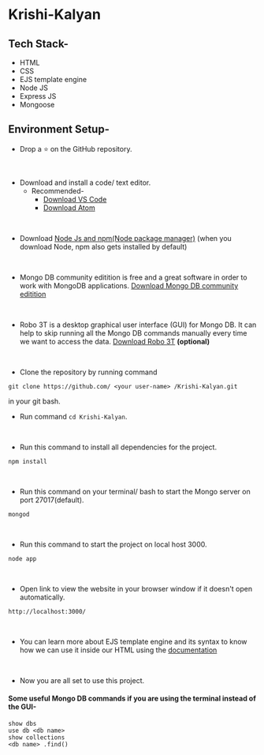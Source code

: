 # Krishi-Kalyan

## Tech Stack-
- HTML
- CSS
- EJS template engine
- Node JS
- Express JS
- Mongoose

## Environment Setup-

* Drop a :star: on the GitHub repository.
<br/>

* Download and install a code/ text editor.
    - Recommended-
        - [Download VS Code](https://code.visualstudio.com/download)
        - [Download Atom](https://atom.io/)
<br/>

* Download [Node Js and npm(Node package manager)](https://nodejs.org/en/) (when you download Node, npm also gets installed by default)
<br/>

* Mongo DB community editition is free and a great software in order to work with MongoDB applications. [Download Mongo DB community editition](https://docs.mongodb.com/manual/administration/install-community/)
<br/>

* Robo 3T is a desktop graphical user interface (GUI) for Mongo DB. It can help to skip running all the Mongo DB commands manually every time we want to access the data. [Download Robo 3T](https://robomongo.org/download) **(optional)**
<br/>

* Clone the repository by running command
```
git clone https://github.com/ <your user-name> /Krishi-Kalyan.git
```
in your git bash.
<br/>

* Run command `cd Krishi-Kalyan`.
<br/>

* Run this command to install all dependencies for the project.
```
npm install
```
<br/>

* Run this command on your terminal/ bash to start the Mongo server on port 27017(default).
```
mongod
```
<br/>

* Run this command to start the project on local host 3000.
```
node app
```
<br/>

* Open link to view the website in your browser window if it doesn't open automatically.
```
http://localhost:3000/
```
<br/>

* You can learn more about EJS template engine and its syntax to know how we can use it inside our HTML using the [documentation](https://ejs.co/#docs)
<br/>

* Now you are all set to use this project.

#### Some useful Mongo DB commands if you are using the terminal instead of the GUI-
```
show dbs
use db <db name>
show collections
<db name> .find()
```
